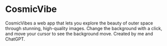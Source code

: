 # CosmicVibe
CosmicVibes a web app that lets you explore the beauty of outer space through stunning, high-quality images. Change the background with a click, and move your cursor to see the background move. Created by me and ChatGPT.
